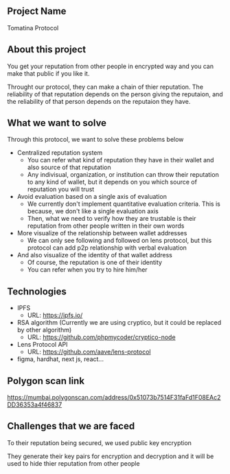 ## Project Name
Tomatina Protocol
## About this project
You get your reputation from other people in encrypted way and you can make that public if you like it.

Throught our protocol, they can make a chain of thier reputation. The reliability of that reputation depends on the person giving the reputaion, and the reliability of that person depends on the reputaion they have.

## What we want to solve
Through this protocol, we want to solve these problems below
- Centralized reputation system
   - You can refer what kind of reputation they have in their wallet and also source of that reputation
   - Any indivisual, organization, or institution can throw their reputation to any kind of wallet, but it depends on you which source of reputation you will trust
- Avoid evaluation based on a single axis of evaluation
   - We currently don't implement quantitative evaluation criteria. This is because, we don't like a single evaluation axis
   - Then, what we need to verify how they are trustable is their reputation from other people written in their own words
- More visualize of the relationship between wallet addresses
   - We can only see following and followed on lens protocol, but this protocol can add p2p relationship with verbal evaluation
- And also visualize of the identity of that wallet address
   - Of course, the reputation is one of their identity
   - You can refer when you try to hire him/her
## Technologies
- IPFS
   - URL: https://ipfs.io/
- RSA algorithm (Currently we are using cryptico, but it could be replaced by other algorithm)
   - URL: https://github.com/phpmycoder/cryptico-node
- Lens Protocol API
   - URL: https://github.com/aave/lens-protocol
- figma, hardhat, next js, react...
## Polygon scan link
https://mumbai.polygonscan.com/address/0x51073b7514F31faFd1F08EAc2DD36353a4f46837
## Challenges that we are faced
To their reputation being secured, we used public key encryption

They generate their key pairs for encryption and decryption and it will be used to hide thier reputation from other people

